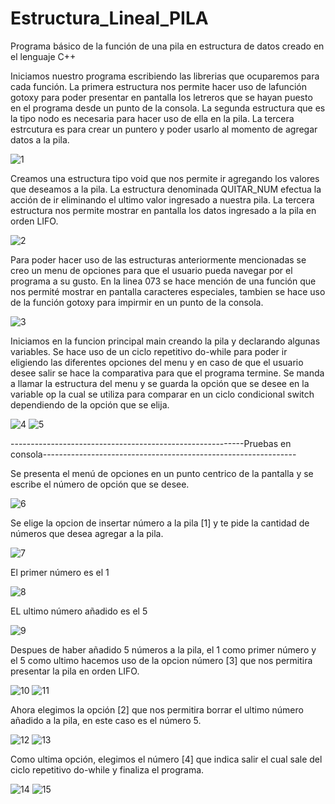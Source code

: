# Estructura_Lineal_PILA

Programa básico de la función de una pila en estructura de datos creado en el lenguaje C++ 

Iniciamos nuestro programa escribiendo las librerias que ocuparemos para cada función. La primera estructura nos permite hacer uso de lafunción gotoxy para poder presentar en pantalla los letreros que se hayan puesto en el programa desde un punto de la consola. La segunda estructura que es la tipo nodo es necesaria para hacer uso de ella en la pila. La tercera estrcutura es para crear un puntero y poder usarlo al momento de agregar datos a la pila.

![1](https://user-images.githubusercontent.com/72058362/97488108-6856c980-1923-11eb-9710-95c7eaf9a4d2.png)

Creamos una estructura tipo void que nos permite ir agregando los valores que deseamos a la pila. La estructura denominada QUITAR_NUM efectua la acción de ir eliminando el ultimo valor ingresado a nuestra pila. La tercera estructura nos permite mostrar en pantalla los datos ingresado a la pila en orden LIFO.

![2](https://user-images.githubusercontent.com/72058362/97488138-71479b00-1923-11eb-9e35-1d54e86ea635.png)

Para poder hacer uso de las estructuras anteriormente mencionadas se creo un menu de opciones para que el usuario pueda navegar por el programa a su gusto. En la linea 073 se hace mención de una función que nos permité mostrar en pantalla caracteres especiales, tambien se hace uso de la función gotoxy para impirmir en un punto de la consola.

![3](https://user-images.githubusercontent.com/72058362/97488158-7ad10300-1923-11eb-89d1-6c2ae733ddb3.png)

Iniciamos en la funcion principal main creando la pila y declarando algunas variables. Se hace uso de un ciclo repetitivo do-while para poder ir eligiendo las diferentes opciones del menu y en caso de que el usuario desee salir se hace la comparativa para que el programa termine. Se manda a llamar la estructura del menu y se guarda la opción que se desee en la variable op la cual se utiliza para comparar en un ciclo condicional switch dependiendo de la opción que se elija. 

![4](https://user-images.githubusercontent.com/72058362/97488224-8e7c6980-1923-11eb-945e-90b41ede1fdb.png)
![5](https://user-images.githubusercontent.com/72058362/97492227-dd78cd80-1928-11eb-9e61-af45f8fee7c0.png)

----------------------------------------------------------Pruebas en consola---------------------------------------------------------------

Se presenta el menú de opciones en un punto centrico de la pantalla y se escribe el número de opción que se desee.

![6](https://user-images.githubusercontent.com/72058362/97492520-46f8dc00-1929-11eb-8243-00deb686c56d.png)

Se elige la opcion de insertar número a la pila [1] y te pide la cantidad de números que desea agregar a la pila. 

![7](https://user-images.githubusercontent.com/72058362/97492524-482a0900-1929-11eb-9f8b-98a595f5d4b9.png)

El primer número es el 1

![8](https://user-images.githubusercontent.com/72058362/97492527-48c29f80-1929-11eb-932f-48acd2899625.png)

EL ultimo número añadido es el 5

![9](https://user-images.githubusercontent.com/72058362/97492532-4a8c6300-1929-11eb-84f9-2464be7e2157.png)

Despues de haber añadido 5 números a la pila, el 1 como primer número y el 5 como ultimo hacemos uso de la opcion número [3] que nos permitira presentar la pila en orden LIFO.

![10](https://user-images.githubusercontent.com/72058362/97492489-3e080a80-1929-11eb-8656-2e404a4e90dc.png)
![11](https://user-images.githubusercontent.com/72058362/97492493-4102fb00-1929-11eb-8859-049e0b2d6a4d.png)

Ahora elegimos la opción [2] que nos permitira borrar el ultimo número añadido a la pila, en este caso es el número 5.

![12](https://user-images.githubusercontent.com/72058362/97492497-42342800-1929-11eb-8012-a8e9473aa69f.png)
![13](https://user-images.githubusercontent.com/72058362/97492507-43fdeb80-1929-11eb-8e19-bce9fccbe07f.png)

Como ultima opción, elegimos el número [4] que indica salir el cual sale del ciclo repetitivo do-while y finaliza el programa.

![14](https://user-images.githubusercontent.com/72058362/97492515-452f1880-1929-11eb-90ce-3a3f779b542e.png)
![15](https://user-images.githubusercontent.com/72058362/97492517-45c7af00-1929-11eb-9391-d1ec810a6e08.png)
